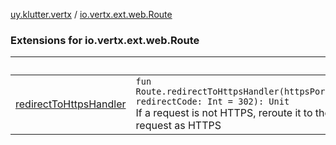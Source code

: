 [uy.klutter.vertx](../index.md) / [io.vertx.ext.web.Route](.)


### Extensions for io.vertx.ext.web.Route

|&nbsp;|&nbsp;|
|---|---|
| [redirectToHttpsHandler](redirect-to-https-handler.md) | <code>fun Route.redirectToHttpsHandler(httpsPort: Int = 443, redirectCode: Int = 302): Unit</code><br/>If a request is not HTTPS, reroute it to the same request as HTTPS |
